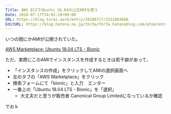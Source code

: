 ```yaml
---
Title: AWS EC2でUbuntu 18.04の公式AMIを使う
Date: 2018-07-17T14:01:28+09:00
URL: https://blog.turai.work/entry/20180717/1531803688
EditURL: https://blog.hatena.ne.jp/thr3a/thr3a.hatenablog.com/atom/entry/10257846132601974734
---
```


いつの間にかAMIが公開されていた。


[AWS Marketplace: Ubuntu 18.04 LTS - Bionic](https://aws.amazon.com/marketplace/pp/B07CQ33QKV)

ただ、実際にこのAMIでインスタンスを作成するときは若干癖があって、

- 「インスタンスの作成」をクリックしてAMIの選択画面へ
- 左のタブの「AWS Marketplace」をクリック
- 検索フォームにて「bionic」と入力　エンター
- 一番上の「Ubuntu 18.04 LTS - Bionic」を「選択」
  - 大丈夫だと思うが販売者 Canonical Group Limitedになっているか確認

でおｋ
